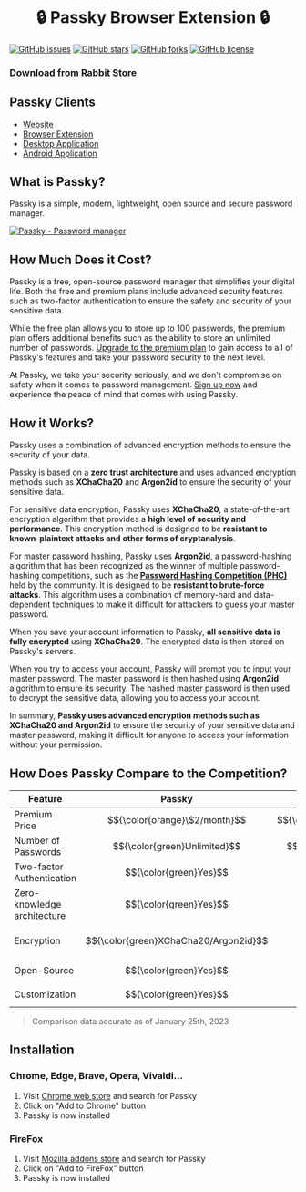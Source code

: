 <h1 align="center">🔒 Passky Browser Extension 🔒</h1>

[![GitHub issues](https://img.shields.io/github/issues/Rabbit-Company/Passky-Browser-Extension?color=blue&style=for-the-badge)](https://github.com/Rabbit-Company/Passky-Browser-Extension/issues)
[![GitHub stars](https://img.shields.io/github/stars/Rabbit-Company/Passky-Browser-Extension?style=for-the-badge)](https://github.com/Rabbit-Company/Passky-Browser-Extension/stargazers)
[![GitHub forks](https://img.shields.io/github/forks/Rabbit-Company/Passky-Browser-Extension?style=for-the-badge)](https://github.com/Rabbit-Company/Passky-Browser-Extension/network)
[![GitHub license](https://img.shields.io/github/license/Rabbit-Company/Passky-Browser-Extension?color=blue&style=for-the-badge)](https://github.com/Rabbit-Company/Passky-Browser-Extension/blob/main/LICENSE)

### [Download from Rabbit Store](https://rabbitstore.org/?app=com.rabbit-company.passky)

## Passky Clients

   * [Website](https://github.com/Rabbit-Company/Passky-Website#installation)
   * [Browser Extension](https://github.com/Rabbit-Company/Passky-Browser-Extension#installation)
   * [Desktop Application](https://github.com/Rabbit-Company/Passky-Desktop#installation)
   * [Android Application](https://github.com/Rabbit-Company/Passky-Android#installation)

## What is Passky?

Passky is a simple, modern, lightweight, open source and secure password manager.

[![Passky - Password manager](https://img.youtube.com/vi/yrk6cHkgVA8/0.jpg)](https://www.youtube.com/watch?v=yrk6cHkgVA8 "Click to watch!")

## How Much Does it Cost?

Passky is a free, open-source password manager that simplifies your digital life. Both the free and premium plans include advanced security features such as two-factor authentication to ensure the safety and security of your sensitive data.

While the free plan allows you to store up to 100 passwords, the premium plan offers additional benefits such as the ability to store an unlimited number of passwords. [Upgrade to the premium plan](https://passky.org/pricing) to gain access to all of Passky's features and take your password security to the next level.

At Passky, we take your security seriously, and we don't compromise on safety when it comes to password management. [Sign up now](https://vault.passky.org/register) and experience the peace of mind that comes with using Passky.

## How it Works?

Passky uses a combination of advanced encryption methods to ensure the security of your data.

Passky is based on a **zero trust architecture** and uses advanced encryption methods such as **XChaCha20** and **Argon2id** to ensure the security of your sensitive data.

For sensitive data encryption, Passky uses **XChaCha20**, a state-of-the-art encryption algorithm that provides a **high level of security and performance**. This encryption method is designed to be **resistant to known-plaintext attacks and other forms of cryptanalysis**.

For master password hashing, Passky uses **Argon2id**, a password-hashing algorithm that has been recognized as the winner of multiple password-hashing competitions, such as the **[Password Hashing Competition (PHC)](https://www.password-hashing.net)** held by the community. It is designed to be **resistant to brute-force attacks**. This algorithm uses a combination of memory-hard and data-dependent techniques to make it difficult for attackers to guess your master password.

When you save your account information to Passky, **all sensitive data is fully encrypted** using **XChaCha20**. The encrypted data is then stored on Passky's servers.

When you try to access your account, Passky will prompt you to input your master password. The master password is then hashed using **Argon2id** algorithm to ensure its security. The hashed master password is then used to decrypt the sensitive data, allowing you to access your account.

In summary, **Passky uses advanced encryption methods such as XChaCha20 and Argon2id** to ensure the security of your sensitive data and master password, making it difficult for anyone to access your information without your permission.

## How Does Passky Compare to the Competition?

Feature | Passky | Bitwarden | NordPass | Dashlane | 1Password | LastPass
--- | :---: | :---: | :---: | :---: | :---: | :---: |
Premium Price | $${\color{orange}\$2/month}$$ | $${\color{green}\$0.83/month}$$ | $${\color{orange}1.99€/month}$$ | $${\color{orange}2€/month}$$ | $${\color{red}\$2.99/month}$$ | $${\color{red}2.90€/month}$$ |
Number of Passwords | $${\color{green}Unlimited}$$ | $${\color{green}Unlimited}$$ | $${\color{green}Unlimited}$$ | $${\color{green}Unlimited}$$ | $${\color{green}Unlimited}$$ | $${\color{green}Unlimited}$$
Two-factor Authentication | $${\color{green}Yes}$$ | $${\color{green}Yes}$$ | $${\color{green}Yes}$$ | $${\color{green}Yes}$$ | $${\color{green}Yes}$$ | $${\color{green}Yes}$$
Zero-knowledge architecture | $${\color{green}Yes}$$ | $${\color{green}Yes}$$ | $${\color{green}Yes}$$ | $${\color{green}Yes}$$ | $${\color{green}Yes}$$ | $${\color{green}Yes}$$
Encryption | $${\color{green}XChaCha20/Argon2id}$$ | $${\color{orange}AES-256/PBKDF2}$$ | $${\color{green}XChaCha20/Argon2id}$$ | $${\color{orange}AES-256/PBKDF2}$$ | $${\color{orange}AES-256/PBKDF2}$$ | $${\color{orange}AES-256/PBKDF2}$$
Open-Source | $${\color{green}Yes}$$ | $${\color{green}Yes}$$ | $${\color{red}No}$$ | $${\color{red}No}$$ | $${\color{red}No}$$ | $${\color{red}No}$$
Customization | $${\color{green}Yes}$$ | $${\color{red}No}$$ | $${\color{red}No}$$ | $${\color{red}No}$$ | $${\color{red}No}$$ | $${\color{red}No}$$

> Comparison data accurate as of January 25th, 2023

## Installation
### Chrome, Edge, Brave, Opera, Vivaldi...
1. Visit [Chrome web store](https://chrome.google.com/webstore/detail/passky/ngncpgfjhnkgfcjamgljadegplonbihi) and search for Passky
2. Click on "Add to Chrome" button
3. Passky is now installed

### FireFox
1. Visit [Mozilla addons store](https://addons.mozilla.org/en-US/firefox/addon/passky/) and search for Passky
2. Click on "Add to FireFox" button
3. Passky is now installed
